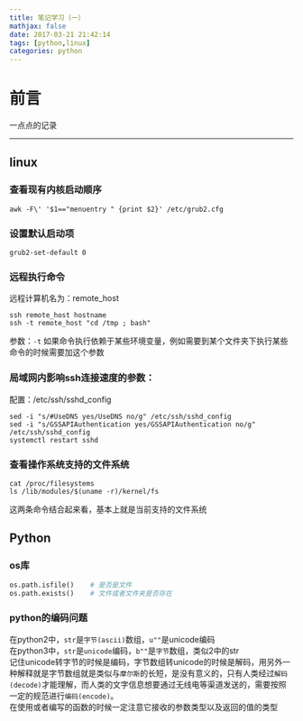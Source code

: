 ```yaml
---
title: 笔记学习（一）
mathjax: false
date: 2017-03-21 21:42:14
tags: [python,linux]
categories: python
---
```

# 前言
一点点的记录
___
## linux
### 查看现有内核启动顺序
```shell
awk -F\' '$1=="menuentry " {print $2}' /etc/grub2.cfg
```
### 设置默认启动项  
```shell
grub2-set-default 0  
```

<!-- more --> 

### 远程执行命令  
远程计算机名为：remote_host
```shell
ssh remote_host hostname
ssh -t remote_host "cd /tmp ; bash" 
```
参数：`-t`  如果命令执行依赖于某些环境变量，例如需要到某个文件夹下执行某些命令的时候需要加这个参数    

### 局域网内影响ssh连接速度的参数：  
配置：/etc/ssh/sshd_config
```shell
sed -i "s/#UseDNS yes/UseDNS no/g" /etc/ssh/sshd_config
sed -i "s/GSSAPIAuthentication yes/GSSAPIAuthentication no/g" /etc/ssh/sshd_config
systemctl restart sshd
```
### 查看操作系统支持的文件系统
```shell
cat /proc/filesystems
ls /lib/modules/$(uname -r)/kernel/fs
```
这两条命令结合起来看，基本上就是当前支持的文件系统

## Python
### os库
```python
os.path.isfile()	# 是否是文件
os.path.exists()	# 文件或者文件夹是否存在
```
### python的编码问题
在python2中，`str`是`字节(ascii)`数组，`u""`是unicode编码  
在python3中，`str`是`unicode`编码，`b""`是`字节`数组，类似2中的str  
记住unicode转字节的时候是编码，字节数组转unicode的时候是解码，用另外一种解释就是字节数组就是类似与`摩尔斯`的长短，是没有意义的，只有人类经过`解码(decode)`才能理解，而人类的文字信息想要通过无线电等渠道发送的，需要按照一定的规范进行`编码(encode)`。  
在使用或者编写的函数的时候一定注意它接收的参数类型以及返回的值的类型